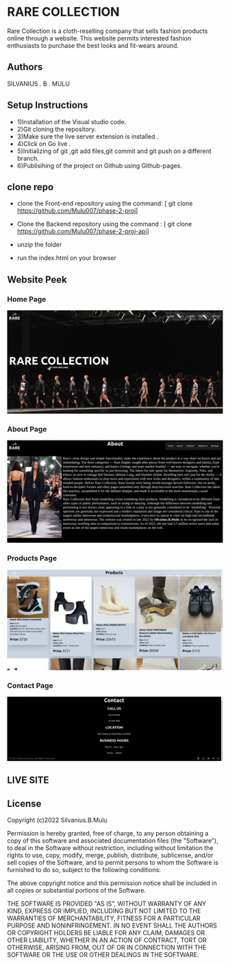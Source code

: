
# RARE COLLECTION

Rare Collection is a cloth-reselling company that sells fashion products online through a website. This website permits interested fashion enthusiasts to purchase the best looks and fit-wears around.


## Authors

SILVANIUS . B . MULU


## Setup Instructions
* 1)Installation of the Visual studio code.
* 2)Git cloning the repository.
* 3)Make sure the live server extension is installed .
* 4)Click on Go live .
* 5)Initializing of git ,git add files,git commit and git push on a different branch.
* 6)Publisihing of the project on Github using Github-pages.


## clone repo

* clone the Front-end repository using the command: [ git clone https://github.com/Mulu007/phase-2-proj]

* Clone the Backend repository using the command : [ git clone https://github.com/Mulu007/phase-2-proj-api]

* unzip the folder

* run the index.html on your browser


## Website Peek

### Home Page

![Website Screenshot](https://github.com/Mulu007/phase-2-proj/blob/main/src/components/assets/website%20screenshots/Home.png?raw=true)
### About Page

![Website Screenshot](https://github.com/Mulu007/phase-2-proj/blob/main/src/components/assets/website%20screenshots/About.png?raw=true)
### Products Page

![Website Screenshot](https://github.com/Mulu007/phase-2-proj/blob/main/src/components/assets/website%20screenshots/Products.png?raw=true)
### Contact Page

![Website Screenshot](https://github.com/Mulu007/phase-2-proj/blob/main/src/components/assets/website%20screenshots/Contact.png?raw=true)

## LIVE SITE



## License

Copyright (c)2022 Silvanius.B.Mulu

Permission is hereby granted, free of charge, to any person obtaining a copy of this software and associated documentation files (the "Software"), to deal in the Software without restriction, including without limitation the rights to use, copy, modify, merge, publish, distribute, sublicense, and/or sell copies of the Software, and to permit persons to whom the Software is furnished to do so, subject to the following conditions:

The above copyright notice and this permission notice shall be included in all copies or substantial portions of the Software.

THE SOFTWARE IS PROVIDED "AS IS", WITHOUT WARRANTY OF ANY KIND, EXPRESS OR IMPLIED, INCLUDING BUT NOT LIMITED TO THE WARRANTIES OF MERCHANTABILITY, FITNESS FOR A PARTICULAR PURPOSE AND NONINFRINGEMENT. IN NO EVENT SHALL THE AUTHORS OR COPYRIGHT HOLDERS BE LIABLE FOR ANY CLAIM, DAMAGES OR OTHER LIABILITY, WHETHER IN AN ACTION OF CONTRACT, TORT OR OTHERWISE, ARISING FROM, OUT OF OR IN CONNECTION WITH THE SOFTWARE OR THE USE OR OTHER DEALINGS IN THE SOFTWARE.
